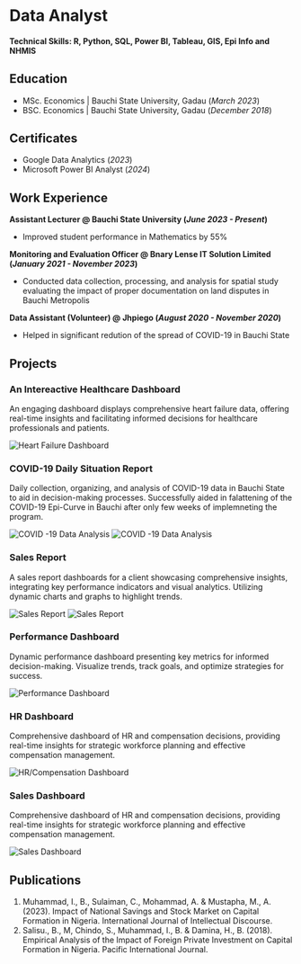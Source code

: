 # Data Analyst

#### Technical Skills: R, Python, SQL, Power BI, Tableau, GIS, Epi Info and NHMIS

## Education								       		
- MSc. Economics	| Bauchi State University, Gadau (_March  2023_)	 			        		
- BSC. Economics | Bauchi State University, Gadau (_December 2018_)

## Certificates								       		
- Google Data Analytics (_2023_)	 			        		
- Microsoft Power BI Analyst (_2024_)

## Work Experience
**Assistant Lecturer @ Bauchi State University (_June 2023 - Present_)**
- Improved student performance in Mathematics by 55% 


**Monitoring and Evaluation Officer @ Bnary Lense IT Solution Limited (_January 2021 - November 2023_)**
- Conducted data collection, processing, and analysis for spatial study evaluating the impact of proper documentation on land disputes in Bauchi Metropolis

**Data Assistant (Volunteer) @ Jhpiego (_August 2020 - November 2020_)**
- Helped in significant redution of  the spread of COVID-19 in Bauchi State

## Projects
### An Intereactive Healthcare Dashboard
An engaging dashboard displays comprehensive heart failure data, offering real-time insights and facilitating informed decisions for healthcare professionals and patients.

![Heart Failure Dashboard](/img/Dashboard.png)

### COVID-19 Daily Situation Report
Daily collection, organizing, and analysis of COVID-19 data in Bauchi State to aid in decision-making processes.
Successfully aided in falattening of the COVID-19 Epi-Curve in Bauchi after only few weeks of implemneting the program.

![COVID -19 Data Analysis](/img/project11.png)
![COVID -19 Data Analysis](/img/project12.png)

### Sales Report 
A sales report dashboards for a client showcasing comprehensive insights, integrating key performance indicators and visual analytics. Utilizing dynamic charts and graphs to highlight trends.

![Sales Report](/img/salesreport.png)
![Sales Report](/img/saleskpi.png)

### Performance Dashboard
Dynamic performance dashboard presenting key metrics for informed decision-making. Visualize trends, track goals, and optimize strategies for success.

![Performance Dashboard](/img/performance.png)

### HR Dashboard
Comprehensive dashboard of HR and compensation decisions, providing real-time insights for strategic workforce planning and effective compensation management.

![HR/Compensation Dashboard](/img/fr.png)

### Sales Dashboard
Comprehensive dashboard of HR and compensation decisions, providing real-time insights for strategic workforce planning and effective compensation management.

![Sales Dashboard](/img/sales.png)





## Publications
1. Muhammad, I., B., Sulaiman, C., Mohammad, A. & Mustapha, M., A. (2023). Impact of National Savings and Stock Market on Capital Formation in Nigeria. International Journal of Intellectual Discourse.
2. Salisu., B., M, Chindo, S., Muhammad, I., B. & Damina, H., B. (2018). Empirical Analysis of the Impact of Foreign Private Investment on Capital Formation in Nigeria. Pacific International Journal.



